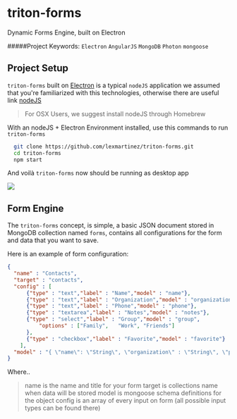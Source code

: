 # triton-forms
Dynamic Forms Engine, built on Electron

#####Project Keywords: `Electron` `AngularJS` `MongoDB` `Photon` `mongoose`

## Project Setup

`triton-forms` built on [Electron](https://github.com/electron/electron) is a typical `nodeJS` application we assumed that you're familiarized with this technologies, otherwise there are useful link [nodeJS](https://nodejs.org/en/)

> For OSX Users, we suggest install nodeJS through Homebrew

With an nodeJS + Electron Environment installed, use this commands to run `triton-forms`

  ```bash
    git clone https://github.com/lexmartinez/triton-forms.git
    cd triton-forms
    npm start
  ```
And voil&#224; `triton-forms` now should be running as desktop app

![](https://raw.githubusercontent.com/lexmartinez/triton-forms/master/assets/img/capture1.png)

## Form Engine
The `triton-forms` concept, is simple, a basic JSON document stored in MongoDB collection named `forms`, contains all configurations for the form and data that you want to save.

Here is an example of form configuration:

```JSON
{
  "name" : "Contacts",
  "target" : "contacts",
  "config" : [
      {"type" : "text","label" : "Name","model" : "name"},
      {"type" : "text","label" : "Organization","model" : "organization"},
      {"type" : "text","label" : "Phone","model" : "phone"},
      {"type" : "textarea","label" : "Notes","model" : "notes"},
      {"type" : "select","label" : "Group","model" : "group",
          "options" : ["Family",   "Work", "Friends"]
      },
      {"type" : "checkbox","label" : "Favorite","model" : "favorite"}
    ],
  "model" : "{ \"name\": \"String\", \"organization\" : \"String\", \"phone\" : \"String\", \"group\" : \"String\", \"favorite\" : \"Boolean\"}"
}
```

Where..

> name is the name and title for your form
> target is collections name when data will be stored
> model is mongoose schema definitions for the object
> config is an array of every input on form (all possible input types can be found there)
